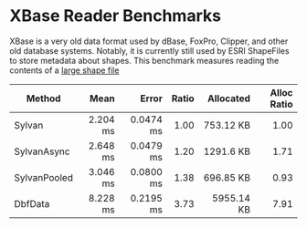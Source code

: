 # XBase Reader Benchmarks

XBase is a very old data format used by dBase, FoxPro, Clipper, and other old database systems.
Notably, it is currently still used by ESRI ShapeFiles to store metadata about shapes.
This benchmark measures reading the contents of a [large shape file](https://prd-tnm.s3.amazonaws.com/StagedProducts/GovtUnit/Shape/GOVTUNIT_Oregon_State_Shape.zip)

| Method       | Mean     | Error     | Ratio | Allocated  | Alloc Ratio |
|------------- |---------:|----------:|------:|-----------:|------------:|
| Sylvan       | 2.204 ms | 0.0474 ms |  1.00 |  753.12 KB |        1.00 |
| SylvanAsync  | 2.648 ms | 0.0479 ms |  1.20 |  1291.6 KB |        1.71 |
| SylvanPooled | 3.046 ms | 0.0800 ms |  1.38 |  696.85 KB |        0.93 |
| DbfData      | 8.228 ms | 0.2195 ms |  3.73 | 5955.14 KB |        7.91 |